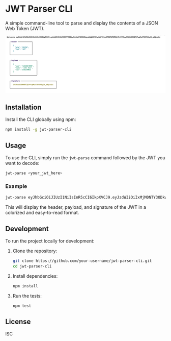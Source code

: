 # JWT Parser CLI

A simple command-line tool to parse and display the contents of a JSON Web Token (JWT).

![Screenshot of the CLI output](https://raw.githubusercontent.com/ahmetbarut/jwt-parse-cli/main/output.png)

## Installation

Install the CLI globally using npm:

```bash
npm install -g jwt-parser-cli
```

## Usage

To use the CLI, simply run the `jwt-parse` command followed by the JWT you want to decode:

```bash
jwt-parse <your_jwt_here>
```

### Example

```bash
jwt-parse eyJhbGciOiJIUzI1NiIsInR5cCI6IkpXVCJ9.eyJzdWIiOiIxMjM0NTY3ODkwIiwibmFtZSI6IkpvaG4gRG9lIiwiaWF0IjoxNTE2MjM5MDIyfQ.SflKxwRJSMeKKF2QT4fwpMeJf36POk6yJV_adQssw5c
```

This will display the header, payload, and signature of the JWT in a colorized and easy-to-read format.

## Development

To run the project locally for development:

1.  Clone the repository:
    ```bash
    git clone https://github.com/your-username/jwt-parser-cli.git
    cd jwt-parser-cli
    ```
2.  Install dependencies:
    ```bash
    npm install
    ```
3.  Run the tests:
    ```bash
    npm test
    ```

## License

ISC
